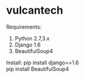 vulcantech
==========

Requirements:
 1. Python 2.7,3.x
 2. Django 1.6
 3. BeautifulSoup4
 
 Install:
    pip install django==1.6                                                                                                  
    pip install BeautifulSoup4
   
